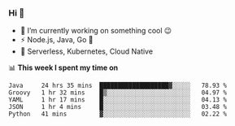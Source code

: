 ### Hi 👋

<!--
**nodejh/nodejh** is a ✨ _special_ ✨ repository because its `README.md` (this file) appears on your GitHub profile.

Here are some ideas to get you started:

- 🔭 I’m currently working on ...
- 🌱 I’m currently learning ...
- 👯 I’m looking to collaborate on ...
- 🤔 I’m looking for help with ...
- 💬 Ask me about ...
- 📫 How to reach me: ...
- 😄 Pronouns: ...
- ⚡ Fun fact: ...
-->

- 🔭 I’m currently working on something cool :wink:
- ⚡ Node.js, Java, Go :thought_balloon:
- 🤖 Serverless, Kubernetes, Cloud Native

📊 **This week I spent my time on**

<!--START_SECTION:waka-->
```text
Java     24 hrs 35 mins  ███████████████████▓░░░░░   78.93 % 
Groovy   1 hr 32 mins    █▒░░░░░░░░░░░░░░░░░░░░░░░   04.97 % 
YAML     1 hr 17 mins    █░░░░░░░░░░░░░░░░░░░░░░░░   04.13 % 
JSON     1 hr 4 mins     █░░░░░░░░░░░░░░░░░░░░░░░░   03.48 % 
Python   41 mins         ▓░░░░░░░░░░░░░░░░░░░░░░░░   02.22 % 
```
<!--END_SECTION:waka-->


<!--
:traffic_light: **Visitors**

![visitors](https://visitor-badge.glitch.me/badge?page_id=nodejh.nodejh)
-->
